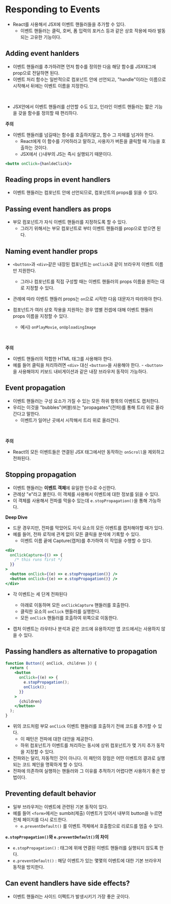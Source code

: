 # Responding to Events

- React를 사용해서 JSX에 이벤트 핸들러들을 추가할 수 있다.
  - 이벤트 핸들러는 클릭, 호버, 폼 입력의 포커스 등과 같은 상호 작용에 따라 발동되는 고유한 기능이다.

## Adding event hanlders

- 이벤트 핸들러를 추가하려면 먼저 함수를 정의한 다음 해당 함수를 JSX태그에 prop으로 전달하면 된다.
- 이벤트 처리 함수는 일반적으로 컴포넌트 안에 선언되고, "handle"이라는 이름으로 시작해서 뒤에는 이벤트 이름을 지정한다.

<br />

- JSX안에서 이벤트 핸들러를 선언할 수도 있고, 인라인 이벤트 핸들러는 짧은 기능을 갖을 함수를 정의할 때 편리하다.

**주의**

- 이벤트 핸들러를 넘길때는 함수를 호출하지말고, 함수 그 자체를 넘겨야 한다.
  - React에게 이 함수를 기억하라고 말하고, 사용자가 버튼을 클릭할 때 기능을 호출하는 것이다.
  - JSX에서 `{}`내부의 JS는 즉시 실행되기 때문이다.

```jsx
<buttn onClick={hanldeClick}>
```

## Reading props in event handlers

- 이벤트 핸들러는 컴포넌트 안에 선언되므로, 컴포넌트의 props를 읽을 수 있다.

## Passing event handlers as props

- 부모 컴포넌트가 자식 이벤트 핸들러를 지정하도록 할 수 있다.
  - 그러기 위해서는 부모 컴포넌트로 부터 이벤트 핸들러를 prop으로 받으면 된다.

## Naming event handler props

- `<button>`과 `<div>`같은 내장된 컴포넌트는 `onClick`과 같이 브라우저 이벤트 이름만 지원한다.

  - 그러나 컴포넌트를 직접 구성할 때는 이벤트 핸들러의 props 이름을 원하는 대로 지정할 수 있다.

- 관례에 따라 이벤트 핸들러 props는 `on`으로 시작한 다음 대문자가 따라와야 한다.
- 컴포넌트가 여러 상호 작용을 지원하는 경우 앱별 컨셉에 대해 이벤트 핸들러 props 이름을 지정할 수 있다.
  - 예시) `onPlayMovie`, `onUploadingImage`

<br />

**주의**

- 이벤트 핸들러의 적합한 HTML 태그를 사용해야 한다.
- 예를 들어 클릭을 처리하려면 `<div>` 대신 `<button>`을 사용해야 한다. - `<button>`을 사용해야지 키보드 내비게이션과 같은 내장 브라우저 동작이 가능하다.

## Event propagation

- 이벤트 핸들러는 구성 요소가 가질 수 있는 모든 하위 항목의 이벤트도 캡처한다.
- 우리는 이것을 "bubbles"(버블)또는 "propagates"(전파)를 통해 트리 위로 올라간다고 말한다.
  - 이벤트가 일어난 곳에서 시작해서 트리 위로 올라간다.

<br />

**주의**

- React의 모든 이벤트들은 연결된 JSX 태그에서만 동작하는 `onScroll`을 제외하고 전파된다.

## Stopping propagation

- 이벤트 핸들러는 **이벤트 객체**에 유일한 인수로 수신한다.
- 관례상 "e"라고 불린다. 이 객체를 사용해서 이벤트에 대한 정보를 읽을 수 있다.
- 이 객체를 사용해서 전파를 막을수 있는데 `e.stopPropagation()`을 통해 가능하다.

**Deep Dive**

- 드문 경우지만, 전파를 막았어도 자식 요소의 모든 이벤트를 캡처해야할 때가 있다.
- 예를 들어, 전파 로직에 관계 없이 모든 클릭을 분석에 기록할 수 있다.
  - 이벤트 이름 끝에 Capture(캡처)를 추가하여 이 작업을 수행할 수 있다.

```jsx
<div
  onClickCapture={() => {
    /* this runs first */
  }}
>
  <button onClick={(e) => e.stopPropagation()} />
  <button onClick={(e) => e.stopPropagation()} />
</div>
```

- 각 이벤트는 세 단계 전파된다

  - 아래로 이동하며 모든 `onClickCapture` 핸들러를 호출한다.
  - 클릭한 요소의 `onClick` 핸들러를 실행한다.
  - 모든 `onClick` 핸들러를 호출하여 위쪽으로 이동한다.

- 캡처 이벤트는 라우터나 분석과 같은 코드에 유용하지만 앱 코드에서는 사용하지 않을 수 있다.

## Passing handlers as alternative to propagation

```jsx
function Button({ onClick, children }) {
  return (
    <button
      onClick={(e) => {
        e.stopPropagation();
        onClick();
      }}
    >
      {children}
    </button>
  );
}
```

- 위의 코드처럼 부모 `onClick` 이벤트 핸들러를 호출하기 전에 코드를 추가할 수 있다.
  - 이 패턴은 전파에 대한 대안을 제공한다.
  - 하위 컴포넌트가 이벤트를 처리하는 동시에 상위 컴포넌트가 몇 가지 추가 동작을 지정할 수 있다.
- 전파와는 달리, 자동적인 것이 아니다. 이 패턴의 장점은 어떤 이벤트의 결과로 실행되는 코드 체인을 명확하게 할 수 있다.
- 전파에 의존하여 실행하는 핸들러와 그 이유를 추적하기 어렵다면 사용하기 좋은 방법이다.

## Preventing default behavior

- 일부 브라우저는 이벤트에 관련된 기본 동작이 있다.
- 예를 들어 `<form>`에서는 sumbit(제출) 이벤트가 있어서 내부의 button을 누르면 전체 페이지를 다시 로드한다.
  - `e.preventDefault()` 를 이벤트 객체에서 호출함으로 리로드를 멈출 수 있다.

**`e.stopPropagation()`와 `e.preventDefault()`의 차이**

- `e.stopPropagation()` : 태그에 위에 연결된 이벤트 핸들러를 실행되지 않도록 한다.
- `e.preventDefault()` : 해당 이벤트가 있는 몇몇의 이벤트에 대한 기본 브라우저 동작을 방지한다.

## Can event handlers have side effects?

- 이벤트 핸들러는 사이드 이펙트가 발생시키기 가장 좋은 곳이다.
